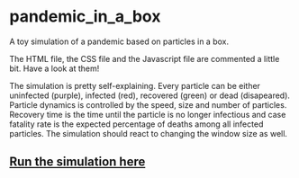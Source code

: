 # pandemic_in_a_box
A toy simulation of a pandemic based on particles in a box.

The HTML file, the CSS file and the Javascript file are commented a little bit. Have a look at them!

The simulation is pretty self-explaining. Every particle can be either uninfected (purple), infected (red), recovered (green) or dead (disapeared). Particle dynamics is controlled by the speed, size and number of particles. Recovery time is the time until the particle is no longer infectious and case fatality rate is the expected percentage of deaths among all infected particles. The simulation should react to changing the window size as well.

## [Run the simulation here](https://flackner.github.io/pandemic_in_a_box/index.html)
